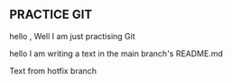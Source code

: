 
## PRACTICE GIT
hello , Well I am just practising Git

hello I am writing a text in the main branch's README.md

Text from hotfix branch



